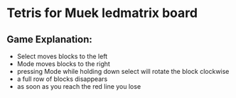 # Tetris for Muek ledmatrix board

## Game Explanation:

- Select moves blocks to the left
- Mode moves blocks to the right
- pressing Mode while holding down select will rotate the block clockwise
- a full row of blocks disappears
- as soon as you reach the red line you lose